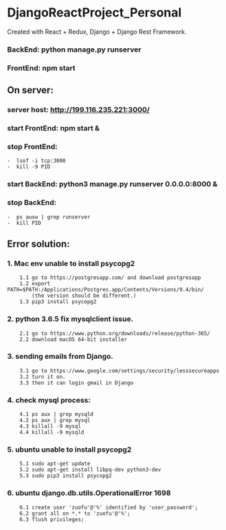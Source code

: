 # DjangoReactProject_Personal


Created with React + Redux, Django + Django Rest Framework.

### BackEnd: python manage.py runserver

### FrontEnd: npm start

## On server:  
### server host: http://199.116.235.221:3000/
### start FrontEnd: npm start &  
### stop FrontEnd:   
    -  lsof -i tcp:3000
    -  kill -9 PID
### start BackEnd: python3 manage.py runserver 0.0.0.0:8000 &  
### stop BackEnd:   
    -  ps auxw | grep runserver
    -  kill PID    

## Error solution:  

### 1. Mac env unable to install psycopg2  
        1.1 go to https://postgresapp.com/ and download postgresapp   
        1.2 export PATH=$PATH:/Applications/Postgres.app/Contents/Versions/9.4/bin/   
            (the version should be different.)   
        1.3 pip3 install psycopg2  

### 2. python 3.6.5 fix mysqlclient issue.  
        2.1 go to https://www.python.org/downloads/release/python-365/   
        2.2 download macOS 64-bit installer   

### 3. sending emails from Django.
        3.1 go to https://www.google.com/settings/security/lesssecureapps
        3.2 turn it on.
        3.3 then it can login gmail in Django  

### 4. check mysql process:
        4.1 ps aux | grep mysqld  
        4.2 ps aux | grep mysql  
        4.3 killall -9 mysql  
        4.4 killall -9 mysqld  

### 5. ubuntu unable to install psycopg2
        5.1 sudo apt-get update
        5.2 sudo apt-get install libpq-dev python3-dev
        5.3 sudo pip3 install psycopg2

### 6. ubuntu django.db.utils.OperationalError 1698
        6.1 create user 'zuofu'@'%' identified by 'user_password';
        6.2 grant all on *.* to 'zuofu'@'%';
        6.3 flush privileges;
